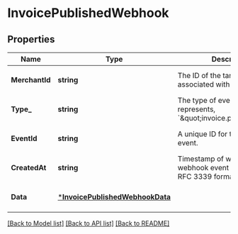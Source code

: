 # InvoicePublishedWebhook

## Properties

 Name           | Type                                                               | Description                                                                     | Notes                        
----------------|--------------------------------------------------------------------|---------------------------------------------------------------------------------|------------------------------
 **MerchantId** | **string**                                                         | The ID of the target merchant associated with the event.                        | [optional] [default to null] 
 **Type_**      | **string**                                                         | The type of event this represents, &#x60;\&quot;invoice.published\&quot;&#x60;. | [optional] [default to null] 
 **EventId**    | **string**                                                         | A unique ID for the webhook event.                                              | [optional] [default to null] 
 **CreatedAt**  | **string**                                                         | Timestamp of when the webhook event was created, in RFC 3339 format.            | [optional] [default to null] 
 **Data**       | [***InvoicePublishedWebhookData**](InvoicePublishedWebhookData.md) |                                                                                 | [optional] [default to null] 

[[Back to Model list]](../README.md#documentation-for-models) [[Back to API list]](../README.md#documentation-for-api-endpoints) [[Back to README]](../README.md)

